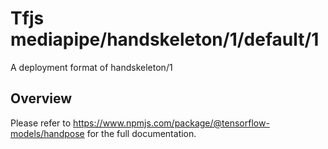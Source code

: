 # Tfjs mediapipe/handskeleton/1/default/1

A deployment format of handskeleton/1

<!-- parent-model: mediapipe/handskeleton/1 -->

## Overview

Please refer to https://www.npmjs.com/package/@tensorflow-models/handpose for
the full documentation.
